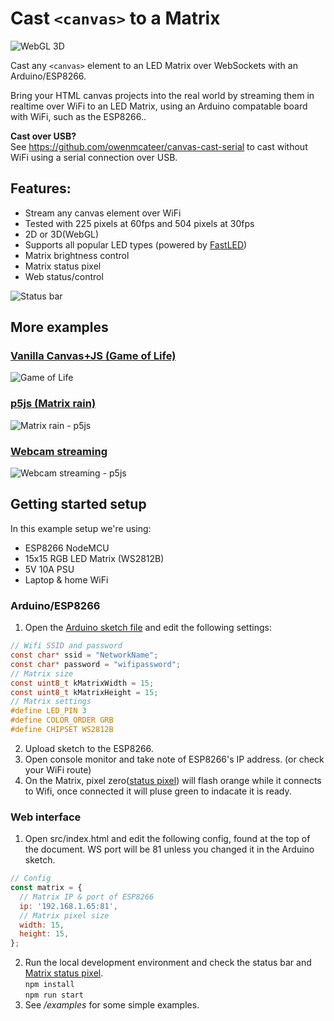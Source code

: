 # Cast `<canvas>` to a Matrix

![WebGL 3D](examples/imgs/3D-Cube.gif "WebGL 3D")

Cast any `<canvas>` element to an LED Matrix over WebSockets with an Arduino/ESP8266.

Bring your HTML canvas projects into the real world by streaming them in realtime over WiFi to an LED Matrix, using an Arduino compatable board with WiFi, such as the ESP8266..

**Cast over USB?**  
See https://github.com/owenmcateer/canvas-cast-serial to cast without WiFi using a serial connection over USB.

## Features:
 - Stream any canvas element over WiFi
 - Tested with 225 pixels at 60fps and 504 pixels at 30fps
 - 2D or 3D(WebGL)
 - Supports all popular LED types (powered by [FastLED](https://github.com/FastLED/FastLED))
 - Matrix brightness control
 - Matrix status pixel
 - Web status/control
 
![Status bar](examples/imgs/Canvas-Cast-status-bar.jpg "Status bar")


## More examples

### [Vanilla Canvas+JS (Game of Life)](examples/Game-of-life.html)
![Game of Life](examples/imgs/Game-of-life.gif "Game of Life")

### [p5js (Matrix rain)](examples/matrix.html)
![Matrix rain - p5js](examples/imgs/Matrix.gif "Matrix rain - p5js")

### [Webcam streaming](examples/webcam.html)
![Webcam streaming - p5js](examples/imgs/Webcam.gif "Webcam streaming")


## Getting started setup
In this example setup we're using:
* ESP8266 NodeMCU
* 15x15 RGB LED Matrix (WS2812B)
* 5V 10A PSU
* Laptop & home WiFi

### Arduino/ESP8266
1. Open the [Arduino sketch file](arduino/WS-Matrix.ino) and edit the following settings:
```c
// Wifi SSID and password
const char* ssid = "NetworkName";
const char* password = "wifipassword";
// Matrix size
const uint8_t kMatrixWidth = 15;
const uint8_t kMatrixHeight = 15;
// Matrix settings
#define LED_PIN 3
#define COLOR_ORDER GRB
#define CHIPSET WS2812B
```
2. Upload sketch to the ESP8266.
3. Open console monitor and take note of ESP8266's IP address. (or check your WiFi route)
4. On the Matrix, pixel zero([status pixel](arduino/README.md)) will flash orange while it connects to Wifi, once connected it will pluse green to indacate it is ready.

### Web interface
1. Open src/index.html and edit the following config, found at the top of the document.
WS port will be 81 unless you changed it in the Arduino sketch.
```javascript
// Config
const matrix = {
  // Matrix IP & port of ESP8266
  ip: '192.168.1.65:81',
  // Matrix pixel size
  width: 15,
  height: 15,
};
```
2. Run the local development environment and check the status bar and [Matrix status pixel](./arduino/README.md).  
`npm install`  
`npm run start`
3. See _/examples_ for some simple examples.
